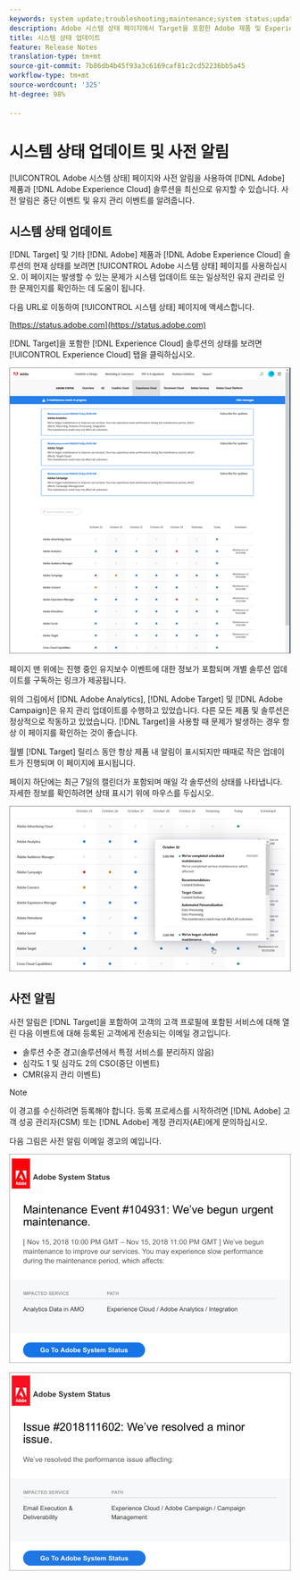 ```yaml
---
keywords: system update;troubleshooting;maintenance;system status;update status
description: Adobe 시스템 상태 페이지에서 Target을 포함한 Adobe 제품 및 Experience Cloud 솔루션의 상태를 볼 수 있습니다. 이 페이지는 발생할 수 있는 문제가 시스템 업데이트 또는 일상적인 유지 관리로 인한 문제인지를 확인하는 데 도움이 됩니다.
title: 시스템 상태 업데이트
feature: Release Notes
translation-type: tm+mt
source-git-commit: 7b86db4b45f93a3c6169caf81c2cd52236bb5a45
workflow-type: tm+mt
source-wordcount: '325'
ht-degree: 98%

---
```



# 시스템 상태 업데이트 및 사전 알림

[!UICONTROL Adobe 시스템 상태] 페이지와 사전 알림을 사용하여 [!DNL Adobe] 제품과 [!DNL Adobe Experience Cloud] 솔루션을 최신으로 유지할 수 있습니다. 사전 알림은 중단 이벤트 및 유지 관리 이벤트를 알려줍니다.

## 시스템 상태 업데이트

[!DNL Target] 및 기타 [!DNL Adobe] 제품과 [!DNL Adobe Experience Cloud] 솔루션의 현재 상태를 보려면 [!UICONTROL Adobe 시스템 상태] 페이지를 사용하십시오. 이 페이지는 발생할 수 있는 문제가 시스템 업데이트 또는 일상적인 유지 관리로 인한 문제인지를 확인하는 데 도움이 됩니다.

다음 URL로 이동하여 [!UICONTROL 시스템 상태] 페이지에 액세스합니다.

[https://status.adobe.com](https://status.adobe.com)

[!DNL Target]을 포함한 [!DNL Experience Cloud] 솔루션의 상태를 보려면 [!UICONTROL Experience Cloud] 탭을 클릭하십시오.

![](assets/system_status.png)

페이지 맨 위에는 진행 중인 유지보수 이벤트에 대한 정보가 포함되며 개별 솔루션 업데이트를 구독하는 링크가 제공됩니다.

위의 그림에서 [!DNL Adobe Analytics], [!DNL Adobe Target] 및 [!DNL Adobe Campaign]은 유지 관리 업데이트를 수행하고 있었습니다. 다른 모든 제품 및 솔루션은 정상적으로 작동하고 있었습니다. [!DNL Target]을 사용할 때 문제가 발생하는 경우 항상 이 페이지를 확인하는 것이 좋습니다.

월별 [!DNL Target] 릴리스 동안 항상 제품 내 알림이 표시되지만 때때로 작은 업데이트가 진행되며 이 페이지에 표시됩니다.

페이지 하단에는 최근 7일의 캘린더가 포함되며 매일 각 솔루션의 상태를 나타냅니다. 자세한 정보를 확인하려면 상태 표시기 위에 마우스를 두십시오.

![](assets/system_status_indicator.png)

## 사전 알림

사전 알림은 [!DNL Target]을 포함하여 고객의 고객 프로필에 포함된 서비스에 대해 열린 다음 이벤트에 대해 등록된 고객에게 전송되는 이메일 경고입니다.

* 솔루션 수준 경고(솔루션에서 특정 서비스를 분리하지 않음)
* 심각도 1 및 심각도 2의 CSO(중단 이벤트)
* CMR(유지 관리 이벤트)

>[!NOTE]
>
>이 경고를 수신하려면 등록해야 합니다. 등록 프로세스를 시작하려면 [!DNL Adobe] 고객 성공 관리자(CSM) 또는 [!DNL Adobe] 계정 관리자(AE)에게 문의하십시오.

다음 그림은 사전 알림 이메일 경고의 예입니다.

![사전 알림 1](/help/r-release-notes/assets/proactive-notification-1.png)

![사전 알림 2](/help/r-release-notes/assets/proactive-notification-2.png)